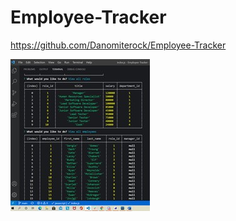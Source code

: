 # Employee-Tracker

https://github.com/Danomiterock/Employee-Tracker

<img src='./assets/img/Employee Tracker.jpg'>
